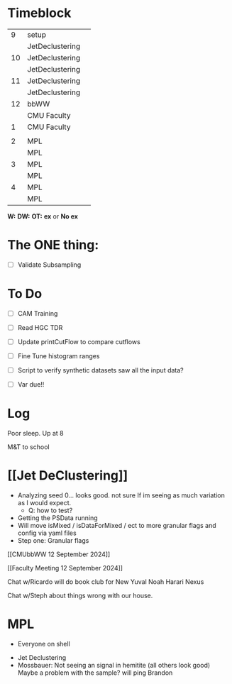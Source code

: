 # Timeblock

|     |                 |     |
| --- | --------------- | --- |
| 9   | setup           |     |
|     | JetDeclustering |     |
| 10  | JetDeclustering |     |
|     | JetDeclustering |     |
| 11  | JetDeclustering |     |
|     | JetDeclustering |     |
| 12  | bbWW            |     |
|     | CMU Faculty     |     |
| 1   | CMU Faculty     |     |
|     |                 |     |
| 2   | MPL             |     |
|     | MPL             |     |
| 3   | MPL             |     |
|     | MPL             |     |
| 4   | MPL             |     |
|     | MPL             |     |

**W:**
**DW:**
**OT:**
**ex** or **No ex**

# The ONE thing: 
- [ ] Validate Subsampling


# To Do
- [ ] CAM Training
- [ ] Read HGC TDR
- [ ] Update printCutFlow to compare cutflows
- [ ] Fine Tune histogram ranges
- [ ] Script to verify synthetic datasets saw all the input data?
- [ ] Var due!!


# Log

Poor sleep.   Up at 8

M&T to school 

# [[Jet DeClustering]]
- Analyzing seed 0... looks good. not sure If im seeing as much variation as I would expect. 
	- Q: how to test?
- Getting the PSData running
- Will move isMixed / isDataForMixed / ect to more granular flags and config via yaml files
- Step one: Granular flags 

[[CMUbbWW 12 September 2024]]

[[Faculty Meeting 12 September 2024]]

Chat w/Ricardo will do book club for New Yuval Noah Harari Nexus 

Chat w/Steph about things wrong with our house.

# MPL
- Everyone on shell
* Jet Declustering
* Mossbauer:  Not seeing an signal in hemitite (all others look good)
		Maybe a problem with the sample? will ping Brandon

